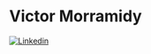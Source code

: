 

<!--
**Victor5g/Victor5g** is a ✨ _special_ ✨ repository because its `README.md` (this file) appears on your GitHub profile.

Here are some ideas to get you started:

- 🔭 I’m currently working on ...
- 🌱 I’m currently learning ...
- 👯 I’m looking to collaborate on ...
- 🤔 I’m looking for help with ...
- 💬 Ask me about ...
- 📫 How to reach me: ...
- 😄 Pronouns: ...
- ⚡ Fun fact: ...
-->
# Victor Morramidy
[![Linkedin](https://user-images.githubusercontent.com/51713169/87882556-065aff80-c9d7-11ea-8d10-0dba0311d789.png=121x20)](http://www.linkedin.com/in/victor-morramidy-0992371a2)
